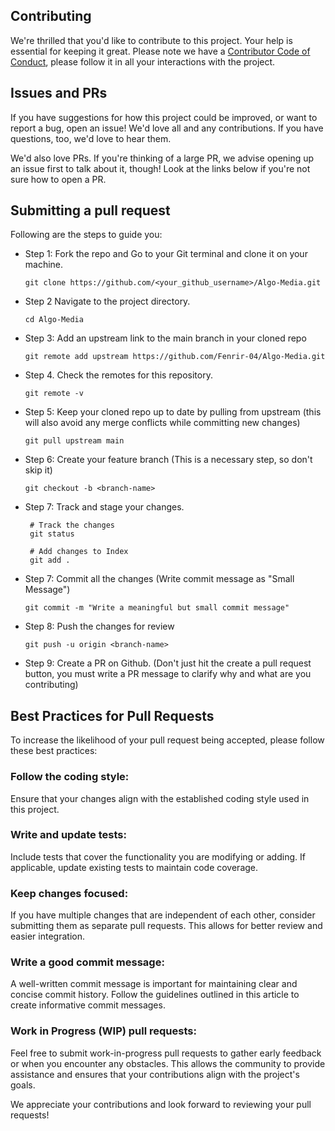 ## Contributing

We're thrilled that you'd like to contribute to this project. Your help is essential for keeping it great. Please note we have a [Contributor Code of Conduct](CODE_OF_CONDUCT.md), please follow it in all your interactions with the project.

## Issues and PRs

If you have suggestions for how this project could be improved, or want to report a bug, open an issue! We'd love all and any contributions. If you have questions, too, we'd love to hear them.

We'd also love PRs. If you're thinking of a large PR, we advise opening up an issue first to talk about it, though! Look at the links below if you're not sure how to open a PR.

## Submitting a pull request

Following are the steps to guide you:

- Step 1: Fork the repo and Go to your Git terminal and clone it on your machine.
  ```
  git clone https://github.com/<your_github_username>/Algo-Media.git
  ```
- Step 2 Navigate to the project directory.
  ```
  cd Algo-Media
  ```
- Step 3: Add an upstream link to the main branch in your cloned repo
  ```
  git remote add upstream https://github.com/Fenrir-04/Algo-Media.git
  ```
- Step 4. Check the remotes for this repository.
  ```
  git remote -v
  ```
- Step 5: Keep your cloned repo up to date by pulling from upstream (this will also avoid any merge conflicts while committing new changes)
  ```
  git pull upstream main
  ```
- Step 6: Create your feature branch (This is a necessary step, so don't skip it)
  ```
  git checkout -b <branch-name>
  ```
- Step 7: Track and stage your changes.

  ```
   # Track the changes
   git status

   # Add changes to Index
   git add .
  ```

- Step 7: Commit all the changes (Write commit message as "Small Message")
  ```
  git commit -m "Write a meaningful but small commit message"
  ```
- Step 8: Push the changes for review
  ```
  git push -u origin <branch-name>
  ```
- Step 9: Create a PR on Github. (Don't just hit the create a pull request button, you must write a PR message to clarify why and what are you contributing)

## Best Practices for Pull Requests

To increase the likelihood of your pull request being accepted, please follow these best practices:

### Follow the coding style:

Ensure that your changes align with the established coding style used in this project.

### Write and update tests:

Include tests that cover the functionality you are modifying or adding. If applicable, update existing tests to maintain code coverage.

### Keep changes focused:

If you have multiple changes that are independent of each other, consider submitting them as separate pull requests. This allows for better review and easier integration.

### Write a good commit message:

A well-written commit message is important for maintaining clear and concise commit history. Follow the guidelines outlined in this article to create informative commit messages.

### Work in Progress (WIP) pull requests:

Feel free to submit work-in-progress pull requests to gather early feedback or when you encounter any obstacles. This allows the community to provide assistance and ensures that your contributions align with the project's goals.

We appreciate your contributions and look forward to reviewing your pull requests!
